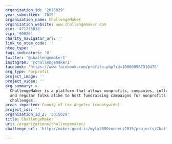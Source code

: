 ```yaml
---
organization_id: '2015029'
year_submitted: '2015'
organization_name: ChallengeMaker
organization_website: www.challengemaker.com
ein: '471275838'
zip: '90026'
charity_navigator_url: ''
link_to_ntee_code: ''
ntee_type: ''
tags_indicators: '0'
twitter: '@challengemaker1'
instagram: '@challengemaker1'
facebook: 'https://www.facebook.com/profile.php?id=100009987910475'
org_type: Forprofit
project_image: ''
project_video: ''
org_summary: >-
  ChallengeMaker is a platform that allows nonprofits, companies, influencers
  and regular folks alike to host fundraising campaigns for nonprofits using fun
  challenges.
areas_impacted: County of Los Angeles (countywide)
project_ids: ''
organization_id_2: '2015029'
title: ChallengeMaker
uri: /organizations/challengemaker/
challenge_url: 'http://maker.good.is/myla2050connect2015/projects/ChallengeMaker.html'

---
```

